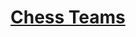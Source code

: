 # [Chess Teams](https://app.codesignal.com/python-arcade/fumbling-in-functional/z5SJJNMiSFyFDFpZR/)
